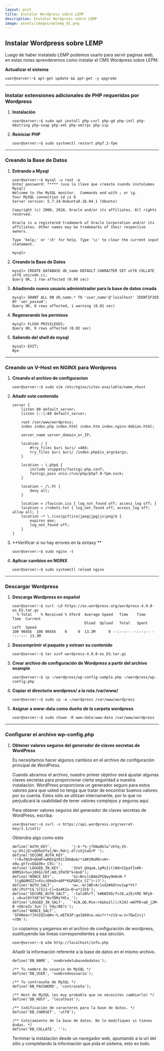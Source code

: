 ```yaml
---
layout: post
title: Instalar Wordpress sobre LEMP
description: Instalar Wordpress sobre LEMP
image: assets/images/wplemp_01.png
---
```

##  Instalar Wordpress sobre LEMP ##

Luego de haber instalado LEMP podemos usarlo para servir paginas web, en estas notas aprenderemos como instalar el CMS Wordpress sobre LEPM.

**Actualizar el sistema**
   ```shell
   user@server:~$ apt-get update && apt-get -y upgrade 
   ```
------
### Instalar extensiones adicionales de PHP requeridas por Wordpress ###

1. **Instalación**

   ```shell
   user@server:~$ sudo apt install php-curl php-gd php-intl php-mbstring php-soap php-xml php-xmlrpc php-zip
   ```

2. **Reiniciar PHP**

   ```shell
   user@server:~$ sudo systemctl restart php7.2-fpm
   ```
------
### Creando la Base de Datos ###

1. **Entrando a Mysql**

   ```mysql
   user@server:~$ mysql -u root -p
   Enter password: ***** (usa la clave que creaste cuando instalamos Mysql)
   Welcome to the MySQL monitor.  Commands end with ; or \g.
   Your MySQL connection id is 8
   Server version: 5.7.24-0ubuntu0.16.04.1 (Ubuntu)
   
   Copyright (c) 2000, 2018, Oracle and/or its affiliates. All rights reserved.
   
   Oracle is a registered trademark of Oracle Corporation and/or its
   affiliates. Other names may be trademarks of their respective
   owners.
   
   Type 'help;' or '\h' for help. Type '\c' to clear the current input statement.
   
   mysql> 
   ```

2. **Creando la Base de Datos**

   ```mysql
   mysql> CREATE DATABASE db_name DEFAULT CHARACTER SET utf8 COLLATE utf8_unicode_ci;
   Query OK, 1 row affected (0.00 sec)
   ```

3. **Añadiendo nuevo usuario administrador para la base de datos creada**

   ```mysql
   mysql> GRANT ALL ON db_name.* TO 'user_name'@'localhost' IDENTIFIED BY 'uer_passwd';
   Query OK, 0 rows affected, 1 warning (0.01 sec)
   ```

4. **Regenerando los permisos**

   ```mysql
   mysql> FLUSH PRIVILEGES;
   Query OK, 0 rows affected (0.02 sec)
   ```

5. **Saliendo del shell de mysql**

   ```mysql
   mysql> EXIT;
   Bye
   ```
------

### Creando un V-Host en NGINX para Wordpress ###

1. **Creando el archivo de configuracion**

   ```shell
   user@server:~$ sudo vim /etc/nginx/sites-available/name_vhost
   ```

2. **Añadir este contenido**

   ```nginx
   server {
       listen 80 default_server;
       listen [::]:80 default_server;
   
       root /var/www/wordpress;
       index index.php index.html index.htm index.nginx-debian.html;
   
       server_name server_domain_or_IP;
   
       location / {
           #try_files $uri $uri/ =404;
           try_files $uri $uri/ /index.php$is_args$args;
       }
   
       location ~ \.php$ {
           include snippets/fastcgi-php.conf;
           fastcgi_pass unix:/run/php/php7.0-fpm.sock;
       }
   
       location ~ /\.ht {
           deny all;
       }
   
       location = /favicon.ico { log_not_found off; access_log off; }
       location = /robots.txt { log_not_found off; access_log off; allow all; }
       location ~* \.(css|gif|ico|jpeg|jpg|js|png)$ {
           expires max;
           log_not_found off;
       }
   }
   ```
3. **Verificar si no hay errores en la sintaxy **

   ```nginx
   user@server:~$ sudo nginx -t
   ```
4. **Aplicar cambios en NGINX**
   ```shell
   user@server:~$ sudo systemctl reload nginx 
   ```

------

### Descargar Wordpress ###

1. **Descarga Wordpress en español**

   ```shell
   user@server:~$ curl -LO https://es.wordpress.org/wordpress-4.9.8-es_ES.tar.gz
     % Total    % Received % Xferd  Average Speed   Time    Time     Time  Current
                                    Dload  Upload   Total   Spent    Left  Speed
   100 9045k  100 9045k    0     0  13.3M      0 --:--:-- --:--:-- --:--:-- 13.3M
   ```
2. **Descomprimir el paquete y extraer su contenido**

   ```shell
   user@server:~$ tar xzvf wordpress-4.9.8-es_ES.tar.gz
   ```
3. **Crear archivo de configuración de Wordpress a partir del archivo example**

   ```shell
   user@server:~$ cp ~/wordpress/wp-config-sample.php ~/wordpress/wp-config.php
   ```
4. **Copiar el directorio wordpress/ a la ruta /var/www/**

   ```shell
   user@server:~$ sudo cp -a ~/wordpress /var/www/wordpress
   ```
5. **Asignar a www-data como dueño de la carpeta wordpress**

   ```shell
   user@server:~$ sudo chown -R www-data:www-data /var/www/wordpress
   ```

------

### Configurar el archivo wp-config.php ###

1. **Obtener valores seguros del generador de claves secretas de WordPress**

   Es necesitamos hacer algunos cambios en el archivo de configuración principal de WordPress.

   Cuando abramos el archivo, nuestro primer objetivo será ajustar algunas claves secretas para proporcionar cierta seguridad a nuestra instalación. WordPress proporciona un generador seguro para estos valores para que usted no tenga que tratar de encontrar buenos valores por su cuenta. Estos sólo se utilizan internamente, por lo que no perjudicará la usabilidad de tener valores complejos y seguros aquí.

   Para obtener valores seguros del generador de claves secretas de WordPress, escriba:

   ```shell
   user@server:~$ curl -s https://api.wordpress.org/secret-key/1.1/salt/
   ```

   Obtendra algo como esto

   ```php+HTML
   define('AUTH_KEY',         'j-k-*%-jfkNa0klw^zhYq,V5-vy:O%|jD!xQOhoVfa]/W<.Rd<j.d?/sXjCwGrP ');
   define('SECURE_AUTH_KEY',  '!!R=7N19+@GHP<wMQYqtR{CSRkBo6/*z8KtMuRRrxH+-e8w.gtfc=Q&&9k=_C91:');
   define('LOGGED_IN_KEY',    '3VeY_@UqaA,1pMsIit|Wd>S2pafIs#b-KRMSX<%u+j0XG}/Hf;mO;IPmT8^k+bnO');
   define('NONCE_KEY',        'Gz~N<s]iBAm2PGQwy9m8xN-?`1(gB&MHZZ)nXsci6HxD+a0P*K&P&R{x_CC^)~)J');
   define('AUTH_SALT',        'w=.-mr}WE+Ar}sd2#kDtnv{wp*Vt?UA!|PoY*C&`S(5}1~C|=$o4K1o~D~w*1{h$');
   define('SECURE_AUTH_SALT', ':talsB%rT;`k#6W3VD/fvJ8,a}EstRE NPy6-i_<8=xC0YfX0^bt^KvfDMz7Hlx_');
   define('LOGGED_IN_SALT',   '4iN,Q6,Mse:>b&ko2l|(/X19J-eW7PE+aD_j2M-B +OQreZs`3un`|| %9y/B8?z');
   define('NONCE_SALT',       'SFH0ee>?]hSIQZv@#v~%,mETA3P:ga3$60cw.o&s?r!+z1$~w:z<7QwIzsj!<rD6');
   ```

   Lo copiamos y pegamos en el archivo de configuración de wordpress, sustituyendo las lineas correspondientes a esa sección.

   ```shell
   user@server:~$ w3m http://localhost/info.php
   ```

   Añadir la información referente a la base de datos en el mismo archivo.

   ```php+HTML
   define('DB_NAME', 'nombredetubasededatos');
   
   /** Tu nombre de usuario de MySQL */
   define('DB_USER', 'nombredeusuario');
   
   /** Tu contraseña de MySQL */
   define('DB_PASSWORD', 'contraseña');
   
   /** Host de MySQL (es muy probable que no necesites cambiarlo) */
   define('DB_HOST', 'localhost');
   
   /** Codificación de caracteres para la base de datos. */
   define('DB_CHARSET', 'utf8');
   
   /** Cotejamiento de la base de datos. No lo modifiques si tienes dudas. */
   define('DB_COLLATE', '');
   ```

   Terminar la instalación desde un navegador web, apuntando a la url del sitio y completando la información que pida el sistema, esto es todo.
